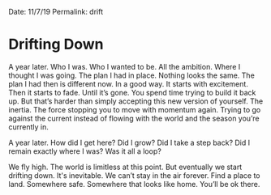 Date: 11/7/19
Permalink: drift

# Drifting Down

A year later. Who I was. Who I wanted to be. All the ambition. Where I thought I was going. The plan I had in place. Nothing looks the same. The plan I had then is different now. In a good way. It starts with excitement. Then it starts to fade. Until it’s gone. You spend time trying to build it back up. But that’s harder than simply accepting this new version of yourself. The inertia. The force stopping you to move with momentum again. Trying to go against the current instead of flowing with the world and the season you’re currently in.

A year later. How did I get here? Did I grow? Did I take a step back? Did I remain exactly where I was? Was it all a loop?

We fly high. The world is limitless at this point. But eventually we start drifting down. It's inevitable. We can’t stay in the air forever. Find a place to land. Somewhere safe. Somewhere that looks like home. You’ll be ok there.